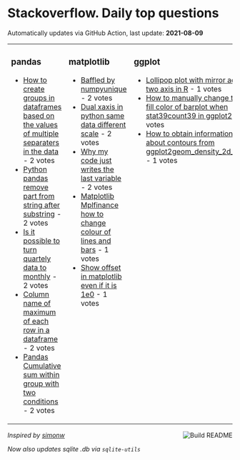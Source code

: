 # Stackoverflow. Daily top questions 

Automatically updates via GitHub Action, last update: **<!-- date starts -->2021-08-09<!-- date ends -->**


<table><tr><td valign="top" width="33%">

### pandas
<!-- pandas starts -->
* [How to create groups in dataframes based on the values of multiple separaters in the data](https://stackoverflow.com/questions/68710502/how-to-create-groups-in-dataframes-based-on-the-values-of-multiple-separaters-in) - 2 votes
* [Python pandas remove part from string after substring](https://stackoverflow.com/questions/68717925/python-pandas-remove-part-from-string-after-substring) - 2 votes
* [Is it possible to turn quartely data to monthly](https://stackoverflow.com/questions/68716557/is-it-possible-to-turn-quartely-data-to-monthly) - 2 votes
* [Column name of maximum of each row in a dataframe](https://stackoverflow.com/questions/68713249/column-name-of-maximum-of-each-row-in-a-dataframe) - 2 votes
* [Pandas Cumulative sum within group with two conditions](https://stackoverflow.com/questions/68708910/pandas-cumulative-sum-within-group-with-two-conditions) - 2 votes
<!-- pandas ends -->
</td><td valign="top" width="34%">


### matplotlib
<!-- matplotlib starts -->
* [Baffled by numpyunique](https://stackoverflow.com/questions/68707043/baffled-by-numpy-unique) - 2 votes
* [Dual xaxis in python same data different scale](https://stackoverflow.com/questions/68715304/dual-x-axis-in-python-same-data-different-scale) - 2 votes
* [Why my code just writes the last variable](https://stackoverflow.com/questions/68714824/why-my-code-just-writes-the-last-variable) - 2 votes
* [Matplotlib  Mplfinance  how to change colour of lines and bars](https://stackoverflow.com/questions/68714154/matplotlib-mplfinance-how-to-change-colour-of-lines-and-bars) - 1 votes
* [Show offset in matplotlib even if it is 1e0](https://stackoverflow.com/questions/68716720/show-offset-in-matplotlib-even-if-it-is-1e0) - 1 votes
<!-- matplotlib ends -->
</td><td valign="top" width="34%">


### ggplot
<!-- ggplot2 starts -->
* [Lollipop plot with mirror across two axis in R](https://stackoverflow.com/questions/68713019/lollipop-plot-with-mirror-across-two-axis-in-r) - 1 votes
* [How to manually change the fill color of barplot when stat39count39 in ggplot2](https://stackoverflow.com/questions/68706365/how-to-manually-change-the-fill-color-of-barplot-when-stat-count-in-ggplot2) - 1 votes
* [How to obtain information about contours from ggplot2geom_density_2d_filled](https://stackoverflow.com/questions/68714269/how-to-obtain-information-about-contours-from-ggplot2geom-density-2d-filled) - 1 votes
<!-- ggplot2 ends -->
</td></tr></table>

<a href="https://github.com/hp0404/hp0404/actions"><img src="https://github.com/hp0404/hp0404/workflows/Build%20README/badge.svg" align="right" alt="Build README"></a> <p>*Inspired by  [simonw](https://github.com/simonw/simonw)*</p> <p> *Now also updates sqlite .db via `sqlite-utils`* </p>
